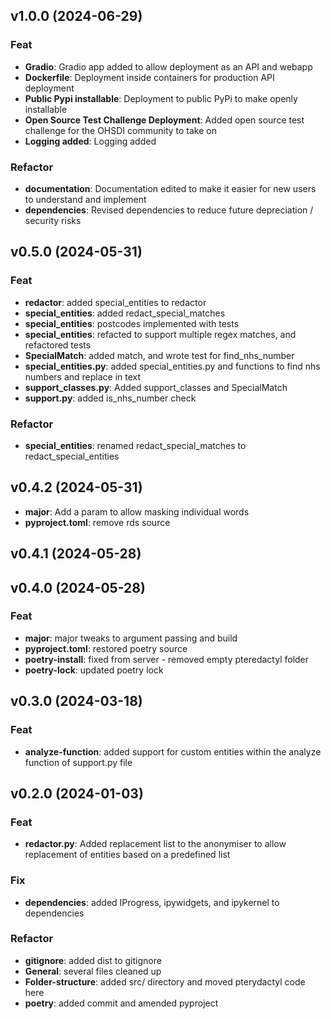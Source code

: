 ## v1.0.0 (2024-06-29)

### Feat

- **Gradio**: Gradio app added to allow deployment as an API and webapp
- **Dockerfile**: Deployment inside containers for production API deployment
- **Public Pypi installable**: Deployment to public PyPi to make openly installable
- **Open Source Test Challenge Deployment**: Added open source test challenge for the OHSDI community to take on
- **Logging added**: Logging added

### Refactor

- **documentation**: Documentation edited to make it easier for new users to understand and implement
- **dependencies**: Revised dependencies to reduce future depreciation / security risks

## v0.5.0 (2024-05-31)

### Feat

- **redactor**: added special_entities to redactor
- **special_entities**: added redact_special_matches
- **special_entities**: postcodes implemented with tests
- **special_entities**: refacted to support multiple regex matches, and refactored tests
- **SpecialMatch**: added match, and wrote test for find_nhs_number
- **special_entities.py**: added special_entities.py and functions to find nhs numbers and replace in text
- **support_classes.py**: Added support_classes and SpecialMatch
- **support.py**: added is_nhs_number check

### Refactor

- **special_entities**: renamed redact_special_matches to redact_special_entities

## v0.4.2 (2024-05-31)
- **major**: Add a param to allow masking individual words
- **pyproject.toml**: remove rds source

## v0.4.1 (2024-05-28)

## v0.4.0 (2024-05-28)

### Feat

- **major**: major tweaks to argument passing and build
- **pyproject.toml**: restored poetry source
- **poetry-install**: fixed from server - removed empty pteredactyl folder
- **poetry-lock**: updated poetry lock

## v0.3.0 (2024-03-18)

### Feat

- **analyze-function**: added support for custom entities within the analyze function of support.py file

## v0.2.0 (2024-01-03)

### Feat

- **redactor.py**: Added replacement list to the anonymiser to allow replacement of entities based on a predefined list

### Fix

- **dependencies**: added IProgress, ipywidgets, and ipykernel to dependencies

### Refactor

- **gitignore**: added dist to gitignore
- **General**: several files cleaned up
- **Folder-structure**: added src/ directory and moved pterydactyl code here
- **poetry**: added commit and amended pyproject
